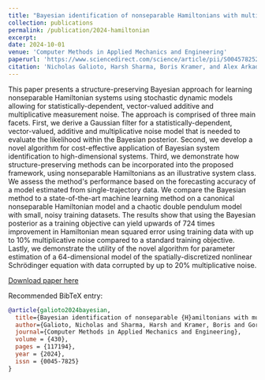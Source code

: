 ```yaml
---
title: "Bayesian identification of nonseparable Hamiltonians with multiplicative noise using deep learning and reduced-order modeling"
collection: publications
permalink: /publication/2024-hamiltonian
excerpt:
date: 2024-10-01
venue: 'Computer Methods in Applied Mechanics and Engineering'
paperurl: 'https://www.sciencedirect.com/science/article/pii/S004578252400450X'
citation: 'Nicholas Galioto, Harsh Sharma, Boris Kramer, and Alex Arkady Gorodetsky. Bayesian identification of nonseparable Hamiltonians with multiplicative noise using deep learning and reduced-order modeling. <i>Computer Methods in Applied Mechanics and Engineering</i>, 430:117194, 2024.'
---
```


This paper presents a structure-preserving Bayesian approach for learning nonseparable Hamiltonian systems using stochastic dynamic models allowing for statistically-dependent, vector-valued additive and multiplicative measurement noise. The approach is comprised of three main facets. First, we derive a Gaussian filter for a statistically-dependent, vector-valued, additive and multiplicative noise model that is needed to evaluate the likelihood within the Bayesian posterior. Second, we develop a novel algorithm for cost-effective application of Bayesian system identification to high-dimensional systems. Third, we demonstrate how structure-preserving methods can be incorporated into the proposed framework, using nonseparable Hamiltonians as an illustrative system class. We assess the method's performance based on the forecasting accuracy of a model estimated from single-trajectory data. We compare the Bayesian method to a state-of-the-art machine learning method on a canonical nonseparable Hamiltonian model and a chaotic double pendulum model with small, noisy training datasets. The results show that using the Bayesian posterior as a training objective can yield upwards of 724 times improvement in Hamiltonian mean squared error using training data with up to 10% multiplicative noise compared to a standard training objective. Lastly, we demonstrate the utility of the novel algorithm for parameter estimation of a 64-dimensional model of the spatially-discretized nonlinear Schrödinger equation with data corrupted by up to 20% multiplicative noise.

[Download paper here](http://ngalioto.github.io/files/galioto2024hamiltonian.pdf)

Recommended BibTeX entry:
```bibtex
@article{galioto2024bayesian,
  title={Bayesian identification of nonseparable {H}amiltonians with multiplicative noise using deep learning and reduced-order modeling},
  author={Galioto, Nicholas and Sharma, Harsh and Kramer, Boris and Gorodetsky, Alex Arkady},
  journal={Computer Methods in Applied Mechanics and Engineering},
  volume = {430},
  pages = {117194},
  year = {2024},
  issn = {0045-7825}
}
```